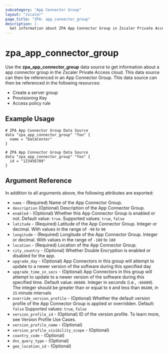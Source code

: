 ```yaml
---
subcategory: "App Connector Group"
layout: "zscaler"
page_title: "ZPA: app_connector_group"
description: |-
  Get information about ZPA App Connector Group in Zscaler Private Access cloud.
---
```


# zpa_app_connector_group

Use the **zpa_app_connector_group** data source to get information about a app connector group in the Zscaler Private Access cloud. This data source can then be referenced in an App Connector Group. This data source can then be referenced in the following resources:

* Create a server group
* Provisioning Key
* Access policy rule

## Example Usage

```hcl
# ZPA App Connector Group Data Source
data "zpa_app_connector_group" "foo" {
  name = "DataCenter"
}
```

```hcl
# ZPA App Connector Group Data Source
data "zpa_app_connector_group" "foo" {
  id = "123456789"
}
```

## Argument Reference

In addition to all arguments above, the following attributes are exported:

* `name` - (Required) Name of the App Connector Group.
* `description` (Optional) Description of the App Connector Group.
* `enabled` - (Optional) Whether this App Connector Group is enabled or not. Default value: `true`. Supported values: `true`, `false`
* `latitude` - (Required) Latitude of the App Connector Group. Integer or decimal. With values in the range of `-90` to `90`
* `longitude` - (Required) Longitude of the App Connector Group. Integer or decimal. With values in the range of `-180` to `180`
* `location` - (Required) Location of the App Connector Group.
* `city_country` - (Optional) Whether Double Encryption is enabled or disabled for the app.
* `upgrade_day` - (Optional) App Connectors in this group will attempt to update to a newer version of the software during this specified day
* `upgrade_time_in_secs` - (Optional) App Connectors in this group will attempt to update to a newer version of the software during this specified time. Default value: `66600`. Integer in seconds (i.e., `-66600`). The integer should be greater than or equal to `0` and less than `86400`, in `15` minute intervals
* `override_version_profile` - (Optional) Whether the default version profile of the App Connector Group is applied or overridden. Default: `false` Supported values: `true`, `false`
* `version_profile_id` - (Optional) ID of the version profile. To learn more, see Version Profile Use Cases.
* `version_profile_name` - (Optional)
* `version_profile_visibility_scope` - (Optional)
* `country_code` - (Optional)
* `dns_query_type` - (Optional)
* `geo_location_id` - (Optional)
